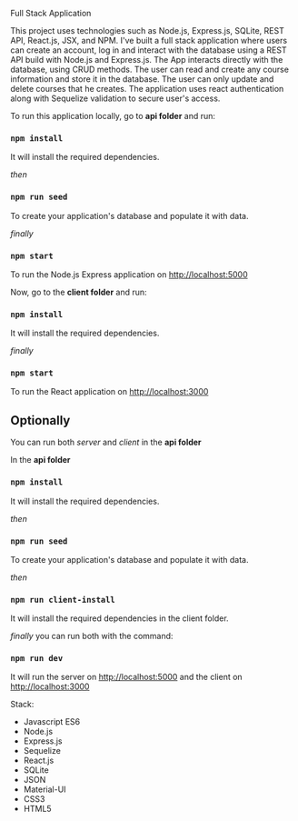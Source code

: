Full Stack Application

This project uses technologies such as Node.js, Express.js, SQLite, REST API, React.js, JSX, and NPM. I've built a full stack application where users can create an account, log in and interact with the database using a REST API build with Node.js and Express.js. The App interacts directly with the database, using CRUD methods. The user can read and create any course information and store it in the database. The user can only update and delete courses that he creates. The application uses react authentication along with Sequelize validation to secure user's access.

To run this application locally, go to **api folder** and run:
### `npm install`
It will install the required dependencies.

*then*
### `npm run seed`
To create your application's database and populate it with data.

*finally*
### `npm start`
To run the Node.js Express application on [http://localhost:5000](http://localhost:5000) 

Now, go to the **client folder** and run:
### `npm install`
It will install the required dependencies.

*finally*
### `npm start`
To run the React application on [http://localhost:3000](http://localhost:3000) 

## Optionally

You can run both *server* and *client* in the **api folder**

In the **api folder**

### `npm install`
It will install the required dependencies.

*then*
### `npm run seed`
To create your application's database and populate it with data.

*then*
### `npm run client-install`
It will install the required dependencies in the client folder.

*finally* 
you can run both with the command:
### `npm run dev`
It will run the server on [http://localhost:5000](http://localhost:5000) and the client on [http://localhost:3000](http://localhost:3000) 

Stack:
- Javascript ES6
- Node.js
- Express.js
- Sequelize
- React.js
- SQLite
- JSON
- Material-UI
- CSS3
- HTML5
